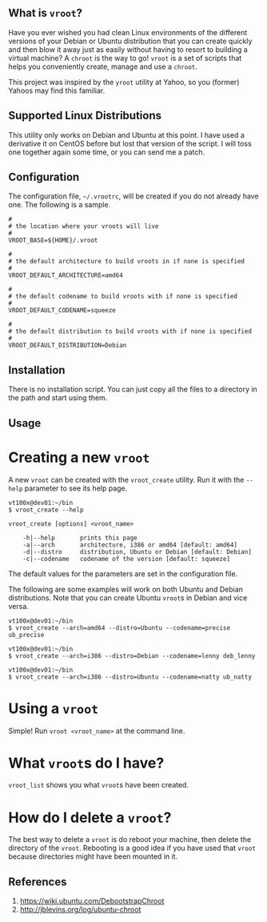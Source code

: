 What is `vroot`?
----------------

Have you ever wished you had clean Linux environments of the different versions of your Debian or Ubuntu distribution that you can create quickly and then blow it away just as easily without having to resort to building a virtual machine?  A `chroot` is the way to go!  `vroot` is a set of scripts that helps you conveniently create, manage and use a `chroot`.

This project was inspired by the `yroot` utility at Yahoo, so you (former) Yahoos may find this familiar.


Supported Linux Distributions
-----------------------------

This utility only works on Debian and Ubuntu at this point.  I have used a derivative it on CentOS before but lost that version of the script.  I will toss one together again some time, or you can send me a patch.


Configuration
-------------

The configuration file, `~/.vrootrc`, will be created if you do not already have one.  The following is a sample.

    #
    # the location where your vroots will live
    #
    VROOT_BASE=${HOME}/.vroot
    
    #
    # the default architecture to build vroots in if none is specified
    #
    VROOT_DEFAULT_ARCHITECTURE=amd64
    
    #
    # the default codename to build vroots with if none is specified
    #
    VROOT_DEFAULT_CODENAME=squeeze

    #
    # the default distribution to build vroots with if none is specified
    #
    VROOT_DEFAULT_DISTRIBUTION=Debian

Installation
------------

There is no installation script.  You can just copy all the files to a directory in the path and start using them.


Usage
-----

Creating a new `vroot`
======================

A new `vroot` can be created with the `vroot_create` utility.  Run it with the `--help` parameter to see its help page.

    vt100x@dev01:~/bin
    $ vroot_create --help
    
    vroot_create [options] <vroot_name>
    
        -h|--help       prints this page
        -a|--arch       architecture, i386 or amd64 [default: amd64]
        -d|--distro     distribution, Ubuntu or Debian [default: Debian]
        -c|--codename   codename of the version [default: squeeze]

The default values for the parameters are set in the configuration file.

The following are some examples will work on both Ubuntu and Debian distributions.  Note that you can create Ubuntu `vroot`s in Debian and vice versa.

    vt100x@dev01:~/bin
    $ vroot_create --arch=amd64 --distro=Ubuntu --codename=precise ub_precise

    vt100x@dev01:~/bin
    $ vroot_create --arch=i386 --distro=Debian --codename=lenny deb_lenny

    vt100x@dev01:~/bin
    $ vroot_create --arch=i386 --distro=Ubuntu --codename=natty ub_natty

Using a `vroot`
===============

Simple!  Run `vroot <vroot_name>` at the command line.

What `vroot`s do I have?
========================

`vroot_list` shows you what `vroot`s have been created.

How do I delete a `vroot`?
==========================

The best way to delete a `vroot` is do reboot your machine, then delete the directory of the `vroot`.  Rebooting is a good idea if you have used that `vroot` because directories might have been mounted in it.

References
----------

1. https://wiki.ubuntu.com/DebootstrapChroot
2. http://jblevins.org/log/ubuntu-chroot
